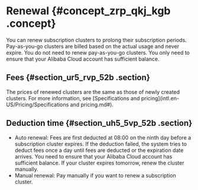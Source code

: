 # Renewal {#concept_zrp_qkj_kgb .concept}

You can renew subscription clusters to prolong their subscription periods. Pay-as-you-go clusters are billed based on the actual usage and never expire. You do not need to renew pay-as-you-go clusters. You only need to ensure that your Alibaba Cloud account has sufficient balance.

## Fees {#section_ur5_rvp_52b .section}

The prices of renewed clusters are the same as those of newly created clusters. For more information, see [Specifications and pricing](intl.en-US/Pricing/Specifications and pricing.md#).

## Deduction time {#section_uh5_5vp_52b .section}

-   Auto renewal: Fees are first deducted at 08:00 on the ninth day before a subscription cluster expires. If the deduction failed, the system tries to deduct fees once a day until fees are deducted or the expiration date arrives. You need to ensure that your Alibaba Cloud account has sufficient balance. If your cluster expires tomorrow, renew the cluster manually.
-   Manual renewal: Pay manually if you want to renew a subscription cluster.

